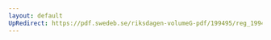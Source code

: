 ```yaml
---
layout: default
UpRedirect: https://pdf.swedeb.se/riksdagen-volumeG-pdf/199495/reg_199495/reg_199495_0318.pdf
---
```

